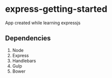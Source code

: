 # express-getting-started
App created while learning expressjs

## Dependencies
1. Node
2. Express
3. Handlebars
4. Gulp
5. Bower
